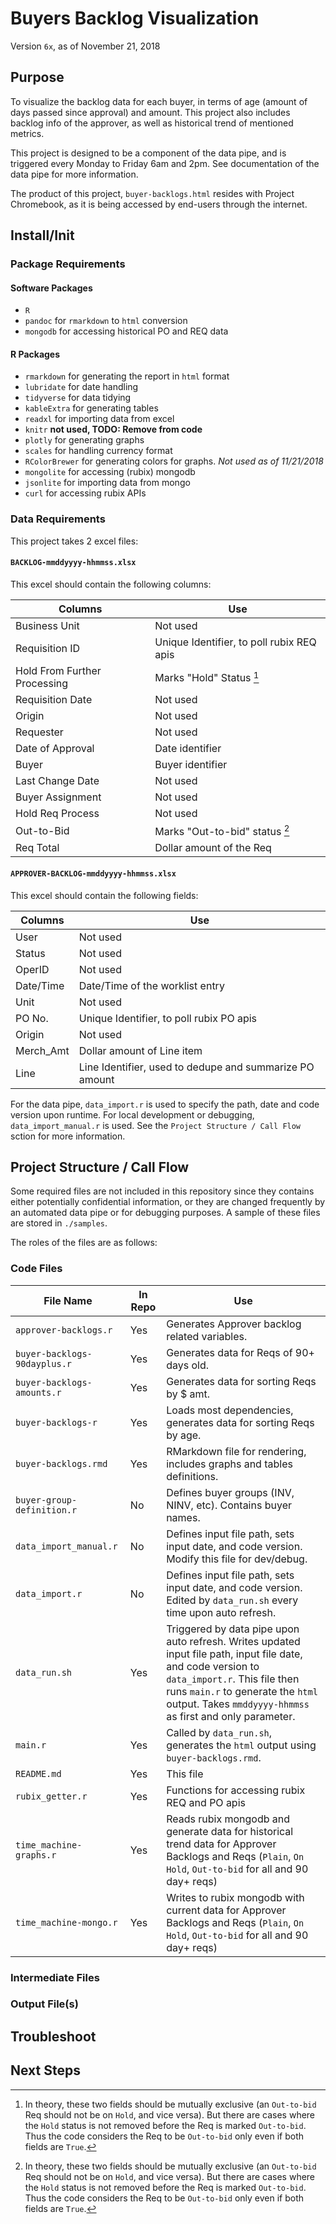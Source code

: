 # Buyers Backlog Visualization

Version `6x`, as of November 21, 2018

## Purpose

To visualize the backlog data for each buyer, in terms of age (amount of days passed since approval) and amount. This project also includes backlog info of the approver, as well as historical trend of mentioned metrics. 

This project is designed to be a component of the data pipe, and is triggered every Monday to Friday 6am and 2pm. See documentation of the data pipe for more information. 

The product of this project, `buyer-backlogs.html` resides with Project Chromebook, as it is being accessed by end-users through the internet. 

## Install/Init

### Package Requirements

#### Software Packages

  * `R`
  * `pandoc` for `rmarkdown` to `html` conversion
  * `mongodb` for accessing historical PO and REQ data

#### R Packages

  * `rmarkdown` for generating the report in `html` format 
  * `lubridate` for date handling
  * `tidyverse` for data tidying
  * `kableExtra` for generating tables
  * `readxl` for importing data from excel
  * `knitr` **not used, TODO: Remove from code**
  * `plotly` for generating graphs
  * `scales` for handling currency format
  * `RColorBrewer` for generating colors for graphs. _Not used as of 11/21/2018_
  * `mongolite` for accessing (rubix) mongodb
  * `jsonlite` for importing data from mongo
  * `curl` for accessing rubix APIs

### Data Requirements

This project takes 2 excel files:

#### `BACKLOG-mmddyyyy-hhmmss.xlsx`

This excel should contain the following columns:

| Columns                      | Use                                       |
| ---------------------------- | ----------------------------------------- |
| Business Unit                | Not used                                  |
| Requisition ID               | Unique Identifier, to poll rubix REQ apis |
| Hold From Further Processing | Marks "Hold" Status [^1]                  |
| Requisition Date             | Not used                                  |
| Origin                       | Not used                                  |
| Requester                    | Not used                                  |
| Date of Approval             | Date identifier                           |
| Buyer                        | Buyer identifier                          |
| Last Change Date             | Not used                                  |
| Buyer Assignment             | Not used                                  |
| Hold Req Process             | Not used                                  |
| Out-to-Bid                   | Marks "Out-to-bid" status [^1]            |
| Req Total                    | Dollar amount of the Req                  |

[^1]: In theory, these two fields should be mutually exclusive (an `Out-to-bid` Req should not be on `Hold`, and vice versa). But there are cases where the `Hold` status is not removed before the Req is marked `Out-to-bid`. Thus the code considers the Req to be `Out-to-bid` only even if both fields are `True`.

#### `APPROVER-BACKLOG-mmddyyyy-hhmmss.xlsx`

This excel should contain the following fields:

| Columns   | Use                                                     |
| --------- | ------------------------------------------------------- |
| User      | Not used                                                |
| Status    | Not used                                                |
| OperID    | Not used                                                |
| Date/Time | Date/Time of the worklist entry                         |
| Unit      | Not used                                                |
| PO No.    | Unique Identifier, to poll rubix PO apis                |
| Origin    | Not used                                                |
| Merch_Amt | Dollar amount of Line item                              |
| Line      | Line Identifier, used to dedupe and summarize PO amount |

For the data pipe, `data_import.r` is used to specify the path, date and code version upon runtime. For local development or debugging, `data_import_manual.r` is used. See the `Project Structure / Call Flow` sction for more information. 

## Project Structure / Call Flow

Some required files are not included in this repository since they contains either potentially confidential information, or they are changed frequently by an automated data pipe or for debugging purposes. A sample of these files are stored in `./samples`.

The roles of the files are as follows:

### Code Files

| File Name | In Repo | Use |
| --------- | ------- | --- |
| `approver-backlogs.r` | Yes | Generates Approver backlog related variables. |
| `buyer-backlogs-90dayplus.r` | Yes | Generates data for Reqs of 90+ days old. |
| `buyer-backlogs-amounts.r` | Yes | Generates data for sorting Reqs by $ amt. |
| `buyer-backlogs-r` | Yes | Loads most dependencies, generates data for sorting Reqs by age. |
| `buyer-backlogs.rmd` | Yes | RMarkdown file for rendering, includes graphs and tables definitions. |
| `buyer-group-definition.r` | No | Defines buyer groups (INV, NINV, etc). Contains buyer names. |
| `data_import_manual.r` | No | Defines input file path, sets input date, and code version. Modify this file for dev/debug. |
| `data_import.r` | No | Defines input file path, sets input date, and code version. Edited by `data_run.sh` every time upon auto refresh. |
| `data_run.sh` | Yes | Triggered by data pipe upon auto refresh. Writes updated input file path, input file date, and code version to `data_import.r`. This file then runs `main.r` to generate the `html` output. Takes `mmddyyyy-hhmmss` as first and only parameter. |
| `main.r` | Yes | Called by `data_run.sh`, generates the `html` output using `buyer-backlogs.rmd`. |
| `README.md` | Yes | This file |
| `rubix_getter.r` | Yes | Functions for accessing rubix REQ and PO apis|
| `time_machine-graphs.r` | Yes | Reads rubix mongodb and generate data for historical trend data for Approver Backlogs and Reqs (`Plain`, `On Hold`, `Out-to-bid` for all and 90 day+ reqs) |
| `time_machine-mongo.r` | Yes | Writes to rubix mongodb with current data for Approver Backlogs and Reqs (`Plain`, `On Hold`, `Out-to-bid` for all and 90 day+ reqs) | 

### Intermediate Files

### Output File(s)

## Troubleshoot

## Next Steps
